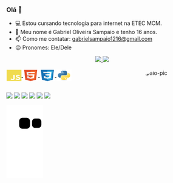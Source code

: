 ### Olá 👋

- 💻 Estou cursando tecnologia para internet na ETEC MCM.
- 💬 Meu nome é Gabriel Oliveira Sampaio e tenho 16 anos.
- 📫 Como me contatar: gabrielsampaio1216@gmail.com
- 😉 Pronomes: Ele/Dele

<div align="center">
  <a href="https://github.com/gsampaiowz">
  <img height="180em" src="https://github-readme-stats.vercel.app/api?username=gsampaiowz&show_icons=true&theme=purple&include_all_commits=true&count_private=true"/>
  <img height="180em" src="https://github-readme-stats.vercel.app/api/top-langs/?username=gsampaiowz&layout=compact&langs_count=7&theme=purple"/>
</div>
  
<div style="display: inline_block"><br>
  <img align="center" alt="Sampaio-Js" height="30" width="40" src="https://raw.githubusercontent.com/devicons/devicon/master/icons/javascript/javascript-plain.svg">
  <img align="center" alt="Sampaio-HTML" height="30" width="40" src="https://raw.githubusercontent.com/devicons/devicon/master/icons/html5/html5-original.svg">
  <img align="center" alt="Sampaio-CSS" height="30" width="40" src="https://raw.githubusercontent.com/devicons/devicon/master/icons/css3/css3-original.svg">
  <img align="center" alt="Sampaio-Python" height="30" width="40" src="https://raw.githubusercontent.com/devicons/devicon/master/icons/python/python-original.svg">
  <img align="right" alt="Sampaio-pic" height="180" width="180" style="border-radius: 250px;" src="https://lh3.googleusercontent.com/mGGOnw5XZqwZwRKJ3pQ8nTLcWIkKIzRa8ogMS7yvpawLAve0wa48SQVK1m-Wsz5L7Z5F2bIpAGjxL5qCjV7gquK4Oe5y79BGTPF2hKQLbujAJKgiuvD0XLoqPfUIDpGsukh7KIAKW3QNukDuoUUl2liG0bHuelGJKpZhsU4Fw5KNPTNTh02ma1MI8cVAJBEsJIdw7Ciidr6-ghIKAGdqcfrTwGcL1tluvtpE0sspnI2p0pRqCE8CArcHzU-phlkQp3pWjG8XzeQ10cjPg5lKVHuJ3u8YPftwXwcrzeTjaX8Z5VuOdkW0u_KenvNlJqlVfwLPFuAFhqTLQUE0qMVdHGRvNshPzQOfXEooSnf3z2M1ak-lfuMEBskGIan6iFxScSp99d5zGphtyBu0Vf4OzWy__urJUAMuXZj0lhA9HjXsv0bcyNsHTuERHOj5FOWXQOrDau3yqaFgQs2GRg6dYurLPYB9BMJwWVKEokD8dT048RgZo-orj-3o-7avLqtmfUb-U9V3orDQ4SQhgf6kEAgi7ybMu849wPu5q5AN5gzi_502_myewbcoZ7zIFo8w8W_51XcYe7d4bvKygQEE26QWZ_rqCRR0QYxcuqlPfUTbViJ0AYW1PyQ8tHBeWzgbxIV5AeD6r_IhYDECq-I5aopOQ9lju7t9lNwMIJEuvuxsD_2T5flbeKSOBIIBpX5xlgFwvm_IbJLramwPBgZHGki6=w593-h757-no?authuser=0">
</div>
  
  ##
 
<div> 
  <a href="https://www.youtube.com/channel/UC_-uuuZbY0AAt9CViNzvc-Q" target="_blank"><img src="https://img.shields.io/badge/YouTube-FF0000?style=for-the-badge&logo=youtube&logoColor=white" target="_blank"></a>
  <a href="https://instagram.com/rafaballerini" target="_blank"><img src="https://img.shields.io/badge/-Instagram-%23E4405F?style=for-the-badge&logo=instagram&logoColor=white" target="_blank"></a>
 	<a href="https://www.twitch.tv/rafaballerinii" target="_blank"><img src="https://img.shields.io/badge/Twitch-9146FF?style=for-the-badge&logo=twitch&logoColor=white" target="_blank"></a>
 <a href="https://discord.gg/wagxzStdcR" target="_blank"><img src="https://img.shields.io/badge/Discord-7289DA?style=for-the-badge&logo=discord&logoColor=white" target="_blank"></a> 
  <a href = "mailto:contatorafaballerini@gmail.com"><img src="https://img.shields.io/badge/-Gmail-%23333?style=for-the-badge&logo=gmail&logoColor=white" target="_blank"></a>
  <a href="https://www.linkedin.com/in/rafaella-ballerini-45875016a" target="_blank"><img src="https://img.shields.io/badge/-LinkedIn-%230077B5?style=for-the-badge&logo=linkedin&logoColor=white" target="_blank"></a> 
 
  ![Snake animation](https://github.com/rafaballerini/rafaballerini/blob/output/github-contribution-grid-snake.svg)
 
</div>
